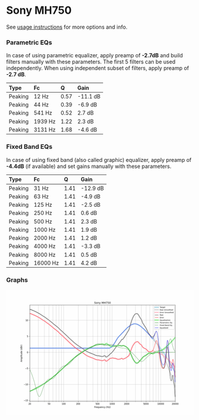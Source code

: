 # Sony MH750
See [usage instructions](https://github.com/jaakkopasanen/AutoEq#usage) for more options and info.

### Parametric EQs
In case of using parametric equalizer, apply preamp of **-2.7dB** and build filters manually
with these parameters. The first 5 filters can be used independently.
When using independent subset of filters, apply preamp of **-2.7 dB**.

| Type    | Fc      |    Q | Gain     |
|:--------|:--------|:-----|:---------|
| Peaking | 12 Hz   | 0.57 | -11.1 dB |
| Peaking | 44 Hz   | 0.39 | -6.9 dB  |
| Peaking | 541 Hz  | 0.52 | 2.7 dB   |
| Peaking | 1939 Hz | 1.22 | 2.3 dB   |
| Peaking | 3131 Hz | 1.68 | -4.6 dB  |

### Fixed Band EQs
In case of using fixed band (also called graphic) equalizer, apply preamp of **-4.4dB**
(if available) and set gains manually with these parameters.

| Type    | Fc       |    Q | Gain     |
|:--------|:---------|:-----|:---------|
| Peaking | 31 Hz    | 1.41 | -12.9 dB |
| Peaking | 63 Hz    | 1.41 | -4.9 dB  |
| Peaking | 125 Hz   | 1.41 | -2.5 dB  |
| Peaking | 250 Hz   | 1.41 | 0.6 dB   |
| Peaking | 500 Hz   | 1.41 | 2.3 dB   |
| Peaking | 1000 Hz  | 1.41 | 1.9 dB   |
| Peaking | 2000 Hz  | 1.41 | 1.2 dB   |
| Peaking | 4000 Hz  | 1.41 | -3.3 dB  |
| Peaking | 8000 Hz  | 1.41 | 0.5 dB   |
| Peaking | 16000 Hz | 1.41 | 4.2 dB   |

### Graphs
![](./Sony%20MH750.png)